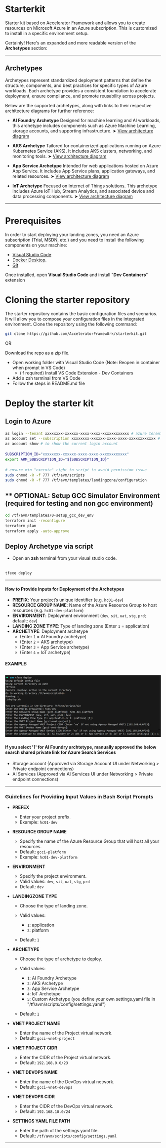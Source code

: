 # Starterkit
Starter kit based on Accelerator Framework and allows you to create resources on Microsoft Azure in an Azure subscription. 
This is customized to install in a specific environment setup. 

Certainly! Here's an expanded and more readable version of the **Archetypes** section:

---

## Archetypes

Archetypes represent standardized deployment patterns that define the structure, components, and best practices for specific types of Azure workloads. Each archetype provides a consistent foundation to accelerate deployment, ensure compliance, and promote reusability across projects.

Below are the supported archetypes, along with links to their respective architecture diagrams for further reference:

* **AI Foundry Archetype**
  Designed for machine learning and AI workloads, this archetype includes components such as Azure Machine Learning, storage accounts, and supporting infrastructure.
  ➤ [View architecture diagram](./docs/ai_archetype.md)

* **AKS Archetype**
  Tailored for containerized applications running on Azure Kubernetes Service (AKS). It includes AKS clusters, networking, and monitoring tools.
  ➤ [View architecture diagram](./docs/aks_archetype.md)

* **App Service Archetype**
  Intended for web applications hosted on Azure App Service. It includes App Service plans, application gateways, and related resources.
  ➤ [View architecture diagram](./docs/appservice_archetype.md)

* **IoT Archetype**
  Focused on Internet of Things solutions. This archetype includes Azure IoT Hub, Stream Analytics, and associated device and data processing components.
  ➤ [View architecture diagram](./docs/iot_archetype.md)

---

# Prerequisites
In order to start deploying your landing zones, you need an Azure subscription (Trial, MSDN, etc.) and you need to install the following components on your machine:

- [Visual Studio Code](https://code.visualstudio.com/)
- [Docker Desktop](https://docs.docker.com/docker-for-windows/install/).
- [Git](https://git-scm.com/downloads)

Once installed, open **Visual Studio Code** and install "**Dev Containers**" extension

# Cloning the starter repository

The starter repository contains the basic configuration files and scenarios. It will allow you to compose your configuration files in the integrated environment.
Clone the repository using the following command:

```bash
git clone https://github.com/AcceleratorFramew0rk/starterkit.git
```
OR

Download the repo as a zip file.

* Open working folder with Visual Studio Code (Note: Reopen in container when prompt in VS Code)
  * (if required) Install VS Code Extension - Dev Containers
* Add a zsh terminal from VS Code
* Follow the steps in README.md file
  
# Deploy the starter kit
## Login to Azure
```bash
az login --tenant xxxxxxxx-xxxxxx-xxxx-xxxx-xxxxxxxxxxxx # azure tenant id
az account set --subscription xxxxxxxx-xxxxxx-xxxx-xxxx-xxxxxxxxxxxx # subscription id
az account show # to show the current login account

SUBSCRIPTION_ID="xxxxxxxx-xxxxxx-xxxx-xxxx-xxxxxxxxxxxx"
export ARM_SUBSCRIPTION_ID="${SUBSCRIPTION_ID}"

# ensure min "execute" right to script to avoid permission issue
sudo chmod -R -f 777 /tf/avm/scripts
sudo chmod -R -f 777 /tf/avm/templates/landingzone/configuration

```

## ** OPTIONAL: Setup GCC Simulator Environment (required for testing and non gcc environment)
```bash
cd /tf/avm/templates/0-setup_gcc_dev_env
terraform init -reconfigure
terraform plan
terraform apply -auto-approve
```

## Deploy Archetype via script

- Open an **zsh** terminal from your visual studio code.

```bash

tfexe deploy

```
---

#### How to Provide Inputs for Deployment of the Archetypes

* **PREFIX**: Your project’s unique identifier (e.g. `hc01-dev`)
* **RESOURCE GROUP NAME**: Name of the Azure Resource Group to host resources (e.g. `hc01-dev-platform`)
* **ENVIRONMENT**: Deployment environment (`dev`, `sit`, `uat`, `stg`, `prd`; default: `dev`)
* **LANDING ZONE TYPE**: Type of landing zone (Enter `1` = application)
* **ARCHETYPE**: Deployment archetype 
  - (Enter `1` = AI Foundry archetype)
  - (Enter `2` = AKS archetype)
  - (Enter `3` = App Service archetype)
  - (Enter `4` = IoT archetype)

#### EXAMPLE:
![tfexe example](./docs/images/tfexe-screen.png "This is an image example of 'tfexe deploy'")
---

#### If you select '1' for AI Foundry archtetype, manually approved the below search shared private link for Azure Search Services 
* Storage account (Approved via Storage Account UI under  Networking > Private endpoint connections)
* AI Services (Approved via AI Services UI under Networking > Private endpoint connections)

---

### Guidelines for Providing Input Values in Bash Script Prompts

* **PREFEX**

  * Enter your project prefix.
  * Example: `hc01-dev`

* **RESOURCE GROUP NAME**

  * Specify the name of the Azure Resource Group that will host all your resources.
  * Default: `gcci-platform`
  * Example: `hc01-dev-platform`

* **ENVIRONMENT**

  * Specify the project environment.
  * Valid values: `dev`, `sit`, `uat`, `stg`, `prd`
  * Default: `dev`

* **LANDINGZONE TYPE**

  * Choose the type of landing zone.
  * Valid values:

    * `1`: application
    * `2`: platform
  * Default: `1`

* **ARCHETYPE**

  * Choose the type of archetype to deploy.
  * Valid values:

    * `1`: AI Foundry Archetype
    * `2`: AKS Archetype
    * `3`: App Service Archetype
    * `4`: IoT Archetype
    * `5`: Custom Archetype (you define your own settings.yaml file in "/tf/avm/scripts/config/settings.yaml")
  * Default: `1`

* **VNET PROJECT NAME**

  * Enter the name of the Project virtual network.
  * Default: `gcci-vnet-project` 

* **VNET PROJECT CIDR**

  * Enter the CIDR of the Project virtual network.
  * Default: `192.168.0.0/23` 

* **VNET DEVOPS NAME**

  * Enter the name of the DevOps virtual network.
  * Default: `gcci-vnet-devops` 

* **VNET DEVOPS CIDR**

  * Enter the CIDR of the DevOps virtual network.
  * Default: `192.168.10.0/24` 

* **SETTINGS YAML FILE PATH**

  * Enter the path of the settings.yaml file.
  * Default: `/tf/avm/scripts/config/settings.yaml` 

---

